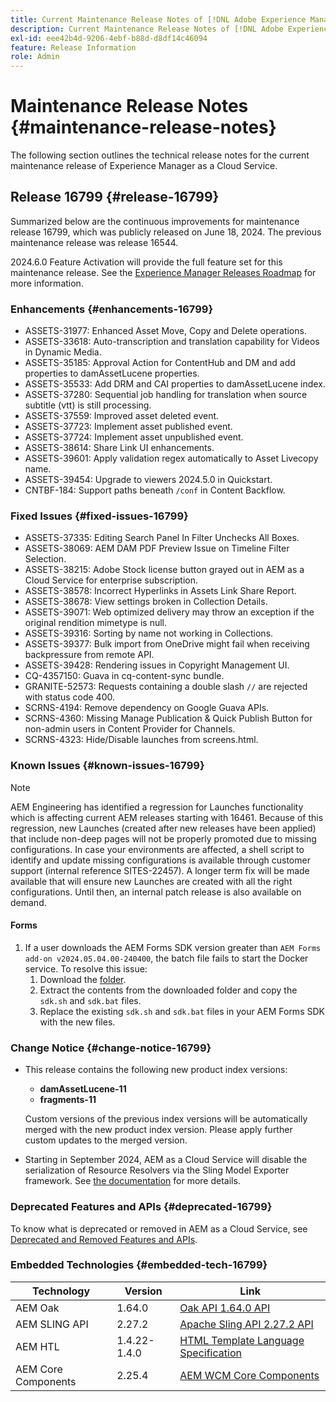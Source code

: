 ```yaml
---
title: Current Maintenance Release Notes of [!DNL Adobe Experience Manager] as a Cloud Service.
description: Current Maintenance Release Notes of [!DNL Adobe Experience Manager] as a Cloud Service.
exl-id: eee42b4d-9206-4ebf-b88d-d8df14c46094
feature: Release Information
role: Admin
---
```

# Maintenance Release Notes {#maintenance-release-notes}

The following section outlines the technical release notes for the current maintenance release of Experience Manager as a Cloud Service.

## Release 16799 {#release-16799}

Summarized below are the continuous improvements for maintenance release 16799, which was publicly released on June 18, 2024. The previous maintenance release was release 16544.

2024.6.0 Feature Activation will provide the full feature set for this maintenance release. See the [Experience Manager Releases Roadmap](https://experienceleague.adobe.com/en/docs/experience-manager-release-information/aem-release-updates/update-releases-roadmap) for more information.

### Enhancements {#enhancements-16799}

* ASSETS-31977: Enhanced Asset Move, Copy and Delete operations.
* ASSETS-33618: Auto-transcription and translation capability for Videos in Dynamic Media.
* ASSETS-35185: Approval Action for ContentHub and DM and add properties to damAssetLucene properties.
* ASSETS-35533: Add DRM and CAI properties to damAssetLucene index.
* ASSETS-37280: Sequential job handling for translation when source subtitle (vtt) is still processing.
* ASSETS-37559: Improved asset deleted event.
* ASSETS-37723: Implement asset published event.
* ASSETS-37724: Implement asset unpublished event.
* ASSETS-38614: Share Link UI enhancements.
* ASSETS-39601: Apply validation regex automatically to Asset Livecopy name.
* ASSETS-39454: Upgrade to viewers 2024.5.0 in Quickstart.
* CNTBF-184: Support paths beneath `/conf` in Content Backflow.

### Fixed Issues {#fixed-issues-16799}

* ASSETS-37335: Editing Search Panel In Filter Unchecks All Boxes.
* ASSETS-38069: AEM DAM PDF Preview Issue on Timeline Filter Selection.
* ASSETS-38215: Adobe Stock license button grayed out in AEM as a Cloud Service for enterprise subscription.
* ASSETS-38578: Incorrect Hyperlinks in Assets Link Share Report.
* ASSETS-38678: View settings broken in Collection Details.
* ASSETS-39071: Web optimized delivery may throw an exception if the original rendition mimetype is null.
* ASSETS-39316: Sorting by name not working in Collections.
* ASSETS-39377: Bulk import from OneDrive might fail when receiving backpressure from remote API.
* ASSETS-39428: Rendering issues in Copyright Management UI.
* CQ-4357150: Guava in cq-content-sync bundle.
* GRANITE-52573: Requests containing a double slash `//` are rejected with status code 400.
* SCRNS-4194: Remove dependency on Google Guava APIs.
* SCRNS-4360: Missing Manage Publication & Quick Publish Button for non-admin users in Content Provider for Channels.
* SCRNS-4323: Hide/Disable launches from screens.html.
  
### Known Issues {#known-issues-16799}

>[!NOTE]
> AEM Engineering has identified a regression for Launches functionality which is affecting current AEM releases starting with 16461. Because of this regression, new Launches (created after new releases have been applied) that include non-deep pages will not be properly promoted due to missing configurations.
> In case your environments are affected, a shell script to identify and update missing configurations is available through customer support (internal reference SITES-22457).
> A longer term fix will be made available that will ensure new Launches are created with all the right configurations. Until then, an internal patch release is also available on demand.

#### Forms

1.	If a user downloads the AEM Forms SDK version greater than `AEM Forms add-on v2024.05.04.00-240400`, the batch file fails to start the Docker service. To resolve this issue:
    1. Download the [folder](/help/forms/assets/sdk_hotfix.zip).
    1. Extract the contents from the downloaded folder and copy the `sdk.sh` and `sdk.bat` files.
    1.	Replace the existing `sdk.sh` and `sdk.bat` files in your AEM Forms SDK with the new files.

### Change Notice {#change-notice-16799}

* This release contains the following new product index versions:
  * **damAssetLucene-11**
  * **fragments-11**

  Custom versions of the previous index versions will be automatically merged with the new product index version. Please apply further custom updates to the merged version.

* Starting in September 2024, AEM as a Cloud Service will disable the serialization of Resource Resolvers via the Sling Model Exporter framework. See [the documentation](/help/implementing/developing/hybrid/disallow-the-serialization-of-resourceresolvers-via-sling-model-exporter.md) for more details.

### Deprecated Features and APIs {#deprecated-16799}

To know what is deprecated or removed in AEM as a Cloud Service, see [Deprecated and Removed Features and APIs](/help/release-notes/deprecated-removed-features.md).

### Embedded Technologies {#embedded-tech-16799}

|Technology|Version|Link|
|---|---|---|
|AEM Oak | 1.64.0|[Oak API 1.64.0 API](https://www.javadoc.io/doc/org.apache.jackrabbit/oak-api/1.64.0/index.html)| 
|AEM SLING API | 2.27.2 |[Apache Sling API 2.27.2 API](https://www.javadoc.io/doc/org.apache.sling/org.apache.sling.api/latest/index.html)|
|AEM HTL| 1.4.22-1.4.0 |[HTML Template Language Specification](https://github.com/adobe/htl-spec)|
|AEM Core Components| 2.25.4|[AEM WCM Core Components](https://github.com/adobe/aem-core-wcm-components)|
